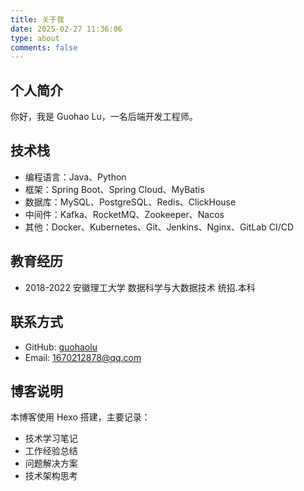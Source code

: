 ```yaml
---
title: 关于我
date: 2025-02-27 11:36:06
type: about
comments: false
---
```


## 个人简介

你好，我是 Guohao Lu，一名后端开发工程师。

## 技术栈

- 编程语言：Java、Python
- 框架：Spring Boot、Spring Cloud、MyBatis
- 数据库：MySQL、PostgreSQL、Redis、ClickHouse
- 中间件：Kafka、RocketMQ、Zookeeper、Nacos
- 其他：Docker、Kubernetes、Git、Jenkins、Nginx、GitLab CI/CD

## 教育经历

- 2018-2022 安徽理工大学 数据科学与大数据技术 统招.本科

## 联系方式

- GitHub: [guohaolu](https://github.com/guohaolu)
- Email: 1670212878@qq.com

## 博客说明

本博客使用 Hexo 搭建，主要记录：
- 技术学习笔记
- 工作经验总结
- 问题解决方案
- 技术架构思考
